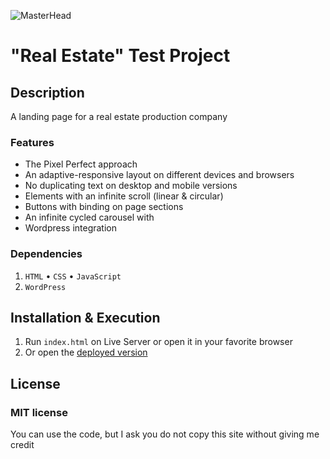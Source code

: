 ![MasterHead](./head.gif)

# "Real Estate" Test Project

## Description

A landing page for a real estate production company

### Features

- The Pixel Perfect approach
- An adaptive-responsive layout on different devices and browsers
- No duplicating text on desktop and mobile versions
- Elements with an infinite scroll (linear & circular)
- Buttons with binding on page sections
- An infinite cycled carousel with
- Wordpress integration

### Dependencies

1. `HTML` • `CSS` • `JavaScript`
2. `WordPress`

## Installation & Execution

1. Run `index.html` on Live Server or open it in your favorite browser
2. Or open the [deployed version](https://real-estate-mirzaianov.vercel.app/)

## License

### MIT license

You can use the code, but I ask you do not copy this site without giving me credit
